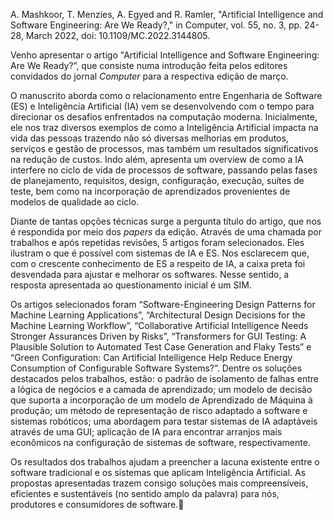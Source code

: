A. Mashkoor, T. Menzies, A. Egyed and R. Ramler, "Artificial Intelligence and Software Engineering: Are We Ready?," in Computer, vol. 55, no. 3, pp. 24-28, March 2022, doi: 10.1109/MC.2022.3144805.

Venho apresentar o artigo "Artificial Intelligence and Software Engineering: Are We Ready?”, que consiste numa introdução feita pelos editores convidados do jornal *Computer* para a respectiva edição de março. 

O manuscrito aborda como o relacionamento entre Engenharia de Software (ES) e Inteligência Artificial (IA) vem se desenvolvendo com o tempo para direcionar os desafios enfrentados na computação moderna. Inicialmente, ele nos traz diversos exemplos de como a Inteligência Artificial impacta na vida das pessoas trazendo não só diversas melhorias em produtos, serviços e gestão de processos, mas também um resultados significativos na redução de custos. Indo além, apresenta um overview de como a IA interfere no ciclo de vida de processos de software, passando pelas fases de planejamento, requisitos, design, configuração, execução, suítes de teste, bem como na incorporação de aprendizados provenientes de modelos de qualidade ao ciclo. 

Diante de tantas opções técnicas surge a pergunta título do artigo, que nos é respondida por meio dos *papers* da edição. Através de uma chamada por trabalhos e após repetidas revisões, 5 artigos foram selecionados. Eles ilustram o que é possível com sistemas de IA e ES. Nos esclarecem que, com o crescente conhecimento de ES a respeito de IA, a caixa preta foi desvendada para ajustar e melhorar os softwares. Nesse sentido, a resposta apresentada ao questionamento inicial é um SIM. 

Os artigos selecionados foram “Software-Engineering Design Patterns for Machine Learning Applications”, “Architectural Design Decisions for the Machine Learning Workflow”, “Collaborative Artificial Intelligence Needs Stronger Assurances Driven by Risks”, “Transformers for GUI Testing: A Plausible Solution to Automated Test Case Generation and Flaky Tests” e “Green Configuration: Can Artificial Intelligence Help Reduce Energy Consumption of Configurable Software Systems?”. Dentre os soluções destacados pelos trabalhos, estão: o padrão de isolamento de falhas entre a lógica de negócios e a camada de aprendizado; um modelo de decisão que suporta a incorporação de um modelo de Aprendizado de Máquina à produção; um método de representação de risco adaptado a software e sistemas robóticos; uma abordagem para testar sistemas de IA adaptáveis através de uma GUI; aplicação de IA para encontrar arranjos mais econômicos na configuração de sistemas de software, respectivamente.

Os resultados dos trabalhos ajudam a preencher a lacuna existente entre o software tradicional e os sistemas que aplicam Inteligência Artificial. As propostas apresentadas trazem consigo soluções mais compreensíveis, eficientes e sustentáveis (no sentido amplo da palavra) para nós, produtores e consumidores de software.